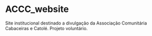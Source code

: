 # ACCC_website
Site institucional destinado a divulgação da Associação Comunitária Cabaceiras e Catolé. Projeto voluntário. 
